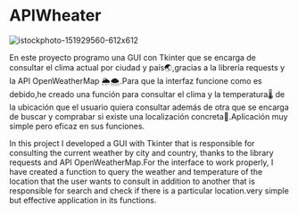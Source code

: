 # APIWheater

![istockphoto-151929560-612x612](https://github.com/user-attachments/assets/931adbc7-e45b-445e-889e-9f441e8cb635)


En este proyecto programo una GUI con Tkinter que se encarga de consultar el clima actual por ciudad y país🌏,gracias a la librería requests y la API OpenWeatherMap 🌦🌨.Para que la interfaz funcione como es debido,he creado una función para consultar el clima y la temperatura🌡 de la ubicación que el usuario quiera consultar además de otra que se encarga de buscar y comprabar si existe una localización concreta📍.Aplicación muy simple pero eficaz en sus funciones. 

In this project I developed a GUI with Tkinter that is responsible for consulting the current weather by city and country, thanks to the library requests and API OpenWeatherMap.For the interface to work properly, I have created a function to query the weather and temperature of the location that the user wants to consult in addition to another that is responsible for search and check if there is a particular location.very simple but effective application in its functions.
